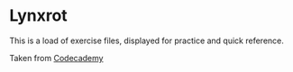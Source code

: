 # Lynxrot

This is a load of exercise files, displayed for practice and quick reference.

Taken from [Codecademy](https://www.codecademy.com/)
